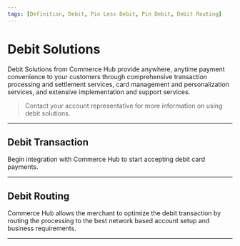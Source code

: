 ```yaml
---
tags: [Definition, Debit, Pin Less Debit, Pin Debit, Debit Routing]
---
```


# Debit Solutions

Debit Solutions from Commerce Hub provide anywhere, anytime payment convenience to your customers through comprehensive transaction processing and settlement services, card management and personalization services, and extensive implementation and support services.

<!-- theme: info -->
> Contact your account representative for more information on using debit solutions.

---

## Debit Transaction

Begin integration with Commerce Hub to start accepting debit card payments.

<!-- type: row -->

<!-- type: card
title: PINless Debit
description: Process debit cards through debit and credit networks for online, in-app, MOTO and in-person payments.
link: ?path=docs/Resources/Guides/Payment-Sources/Payment-Card.md
-->

<!-- type: card
title: PIN Debit
description: Process debit cards through debit newtworks to accept in-person payments and cash withdraws. 
link: ?path=docs/Resources/Guides/Debit/PIN_Debit.md
-->

<!-- type: card
title: Regional Debit
description: Process international debit cards through debit networks to accept in-person payments and cash withdraws. 
link: ?path=docs/Resources/Guides/Debit/Regional-Debit.md
-->


<!-- type: row-end -->

---

## Debit Routing

Commerce Hub allows the merchant to optimize the debit transaction by routing the processing to the best network based account setup and business requirements.

<!-- type: row -->

<!-- type: card
title: Directed Routing
description: Directed Routing allows merchants to send transactions to a specific debit network based on cost, approval rates, liability shift and ticket size.
link: docs/Resources/Guides/Routing/Directed-Routing.md
-->

<!-- type: card
title: Least Cost Debit
description: Least Cost Debit Routing capabilities use a single API interface, for both standard processing and optimized debit routing. When enabled for this service, debit transactions are sent in a standard charges request with no additional coding.
link: 
-->

<!-- type: card
title: Smart Routing
description: Smart Routing offers merchants the ability to override the default debit network for the debit card and allows the terminal to process the transaction via the lowest cost network.
link: 
-->

<!-- type: row-end -->

---
